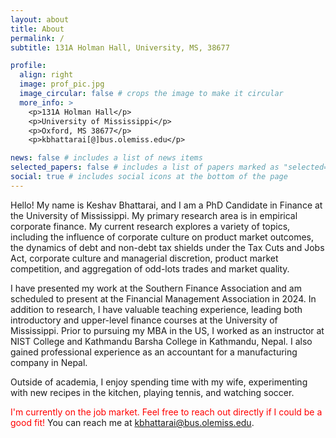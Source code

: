 ```yaml
---
layout: about
title: About
permalink: /
subtitle: 131A Holman Hall, University, MS, 38677

profile:
  align: right
  image: prof_pic.jpg
  image_circular: false # crops the image to make it circular
  more_info: >
    <p>131A Holman Hall</p>
    <p>University of Mississippi</p>
    <p>Oxford, MS 38677</p>
    <p>kbhattarai[@]bus.olemiss.edu</p>

news: false # includes a list of news items
selected_papers: false # includes a list of papers marked as "selected={true}"
social: true # includes social icons at the bottom of the page
---
```


Hello! My name is Keshav Bhattarai, and I am a PhD Candidate in Finance at the University of Mississippi. My primary research area is in empirical corporate finance.  My current research explores a variety of topics, including the influence of corporate culture on product market outcomes, the dynamics of debt and non-debt tax shields under the Tax Cuts and Jobs Act, corporate culture and managerial discretion, product market competition, and aggregation of odd-lots trades and market quality. 

I have presented my work at the Southern Finance Association and am scheduled to present at the Financial Management Association in 2024. In addition to research, I have valuable teaching experience, leading both introductory and upper-level finance courses at the University of Mississippi. Prior to pursuing my MBA in the US, I worked as an instructor at NIST College and Kathmandu Barsha College in Kathmandu, Nepal. I also gained professional experience as an accountant for a manufacturing company in Nepal.

Outside of academia, I enjoy spending time with my wife, experimenting with new recipes in the kitchen, playing tennis, and watching soccer. 

<span style="color:red">I'm currently on the job market. Feel free to reach out directly if I could be a good fit!</span> You can reach me at <kbhattarai@bus.olemiss.edu>.

